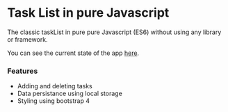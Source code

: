 # Task List in pure Javascript

The classic taskList in pure pure Javascript (ES6) without using any library or framework. 

You can see the current state of the app [here](https://ofmorenor.github.io/TaskList-in-pure-JS/).  

### Features

- Adding and deleting tasks
- Data persistance using local storage
- Styling using bootstrap 4



